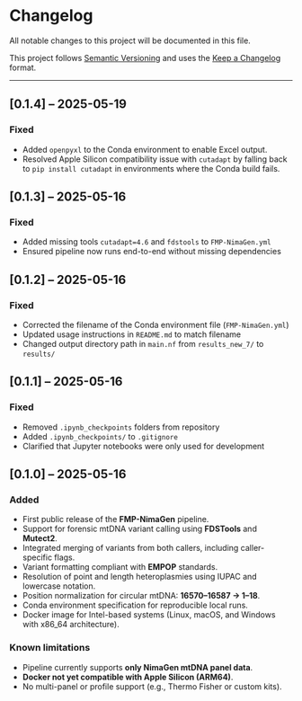 # Changelog

All notable changes to this project will be documented in this file.

This project follows [Semantic Versioning](https://semver.org) and uses the [Keep a Changelog](https://keepachangelog.com) format.

---

## [0.1.4] – 2025-05-19

### Fixed
- Added `openpyxl` to the Conda environment to enable Excel output.
- Resolved Apple Silicon compatibility issue with `cutadapt` by falling back to `pip install cutadapt` in environments where the Conda build fails.

## [0.1.3] – 2025-05-16

### Fixed
- Added missing tools `cutadapt=4.6` and `fdstools` to `FMP-NimaGen.yml`
- Ensured pipeline now runs end-to-end without missing dependencies

## [0.1.2] – 2025-05-16

### Fixed
- Corrected the filename of the Conda environment file (`FMP-NimaGen.yml`)
- Updated usage instructions in `README.md` to match filename
- Changed output directory path in `main.nf` from `results_new_7/` to `results/`

## [0.1.1] – 2025-05-16

### Fixed
- Removed `.ipynb_checkpoints` folders from repository
- Added `.ipynb_checkpoints/` to `.gitignore`
- Clarified that Jupyter notebooks were only used for development


## [0.1.0] – 2025-05-16

### Added
- First public release of the **FMP-NimaGen** pipeline.
- Support for forensic mtDNA variant calling using **FDSTools** and **Mutect2**.
- Integrated merging of variants from both callers, including caller-specific flags.
- Variant formatting compliant with **EMPOP** standards.
- Resolution of point and length heteroplasmies using IUPAC and lowercase notation.
- Position normalization for circular mtDNA: **16570–16587 → 1–18**.
- Conda environment specification for reproducible local runs.
- Docker image for Intel-based systems (Linux, macOS, and Windows with x86_64 architecture).


### Known limitations
- Pipeline currently supports **only NimaGen mtDNA panel data**.
- **Docker not yet compatible with Apple Silicon (ARM64)**.
- No multi-panel or profile support (e.g., Thermo Fisher or custom kits).

